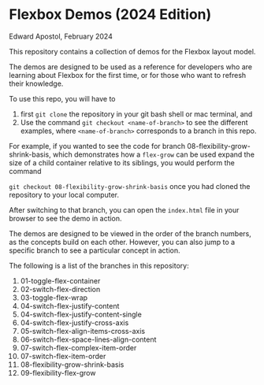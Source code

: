 # Flexbox Demos (2024 Edition)

Edward Apostol, February 2024

This repository contains a collection of demos for the Flexbox layout model.

The demos are designed to be used as a reference for developers who are learning about Flexbox for the first time, or for those who want to refresh their knowledge.

To use this repo, you will have to 

1. first `git clone` the repository in your git bash shell or mac terminal, and
2. Use the command `git checkout <name-of-branch>` to see the different examples, where `<name-of-branch>` corresponds to a branch in this repo.

For example, if you wanted to see the code for branch 08-flexibility-grow-shrink-basis, which demonstrates how a `flex-grow` can be used expand the size of a child container relative to its siblings, you would perform the command

```git checkout 08-flexibility-grow-shrink-basis``` once you had cloned the repository to your local computer.

After switching to that branch, you can open the `index.html` file in your browser to see the demo in action.

The demos are designed to be viewed in the order of the branch numbers, as the concepts build on each other. However, you can also jump to a specific branch to see a particular concept in action.

The following is a list of the branches in this repository:

1. 01-toggle-flex-container 
2. 02-switch-flex-direction 
3. 03-toggle-flex-wrap 
4. 04-switch-flex-justify-content 
5. 04-switch-flex-justify-content-single 
6. 04-switch-flex-justify-cross-axis 
7. 05-switch-flex-align-items-cross-axis 
8. 06-switch-flex-space-lines-align-content 
9. 07-switch-flex-complex-item-order 
10. 07-switch-flex-item-order 
11. 08-flexibility-grow-shrink-basis 
12. 09-flexibility-flex-grow

